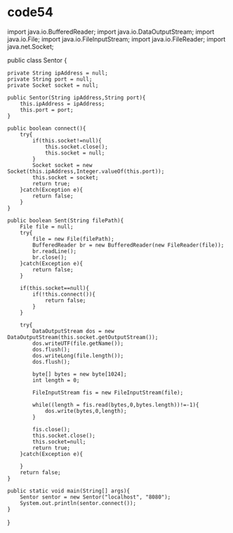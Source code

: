 # code54
import java.io.BufferedReader;
import java.io.DataOutputStream;
import java.io.File;
import java.io.FileInputStream;
import java.io.FileReader;
import java.net.Socket;
   
public class Sentor {
    
    private String ipAddress = null;
    private String port = null;
    private Socket socket = null;

    public Sentor(String ipAddress,String port){
        this.ipAddress = ipAddress;
        this.port = port;
    }

    public boolean connect(){
        try{
            if(this.socket!=null){
                this.socket.close();
                this.socket = null;
            }
            Socket socket = new Socket(this.ipAddress,Integer.valueOf(this.port));
            this.socket = socket;
            return true;
        }catch(Exception e){
            return false;
        }
    }

    public boolean Sent(String filePath){
        File file = null;
        try{
            file = new File(filePath);
            BufferedReader br = new BufferedReader(new FileReader(file));
            br.readLine();
            br.close();
        }catch(Exception e){
            return false;
        }

        if(this.socket==null){
            if(!this.connect()){
                return false;
            }
        }

        try{
            DataOutputStream dos = new DataOutputStream(this.socket.getOutputStream());
            dos.writeUTF(file.getName());
            dos.flush();
            dos.writeLong(file.length());
            dos.flush();

            byte[] bytes = new byte[1024];
            int length = 0;

            FileInputStream fis = new FileInputStream(file);

            while((length = fis.read(bytes,0,bytes.length))!=-1){
                dos.write(bytes,0,length);
            }

            fis.close();
            this.socket.close();
            this.socket=null;
            return true;
        }catch(Exception e){

        }
        return false;
    }

    public static void main(String[] args){
        Sentor sentor = new Sentor("localhost", "8080");
        System.out.println(sentor.connect());
    }
}

